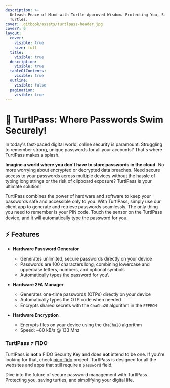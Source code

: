 ```yaml
---
description: >-
  Unleash Peace of Mind with Turtle-Approved Wisdom. Protecting You, Saving
  Turtles.
cover: .gitbook/assets/turtlpass-header.jpg
coverY: 0
layout:
  cover:
    visible: true
    size: full
  title:
    visible: true
  description:
    visible: true
  tableOfContents:
    visible: true
  outline:
    visible: false
  pagination:
    visible: true
---
```


# 🐢 TurtlPass: Where Passwords Swim Securely!

In today's fast-paced digital world, online security is paramount. Struggling to remember strong, unique passwords for all your accounts? That's where TurtlPass makes a splash.

**Imagine a world where you don’t have to store passwords in the cloud.** No more worrying about encrypted or decrypted data breaches. Need secure access to your passwords across multiple devices without the hassle of typing long strings or the risk of clipboard exposure? TurtlPass is your ultimate solution!

TurtlPass combines the power of hardware and software to keep your passwords safe and accessible only to you. With TurtlPass, simply use our client app to generate and retrieve passwords seamlessly. The only thing you need to remember is your PIN code. Touch the sensor on the TurtlPass device, and it will automatically type the password for you.

## ⚡ Features

* **Hardware Password Generator**
  * Generates unlimited, secure passwords directly on your device
  * Passwords are 100 characters long, combining lowercase and uppercase letters, numbers, and optional symbols
  * Automatically types the password for you\

* **Hardware 2FA Manager**
  * Generates one-time passwords (OTPs) directly on your device
  * Automatically types the OTP code when needed
  *   Encrypts shared secrets with the `ChaCha20` algorithm in the `EEPROM`


* **Hardware Encryption**
  * Encrypts files on your device using the `ChaCha20` algorithm
  * Speed: \~80 kB/s @ 133 Mhz

### TurtlPass ≠ FIDO

TurtlPass is **not** a FIDO Security Key and does **not** intend to be one. If you're looking for that, check [pico-fido](https://github.com/polhenarejos/pico-fido) project. TurtlPass is designed for all the websites and apps that still require a `password` field.

Dive into the future of secure password management with TurtlPass. Protecting you, saving turtles, and simplifying your digital life.
